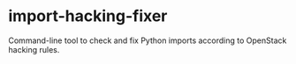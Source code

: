 # import-hacking-fixer
Command-line tool to check and fix Python imports according to OpenStack hacking rules.
